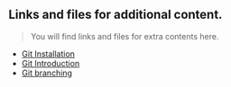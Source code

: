 ## Links and files for additional content.
> You will find links and files for extra contents here.


- [Git Installation][gitinst]
- [Git Introduction][gitintr]
- [Git branching][gitbrnch]



[gitinst]:https://youtu.be/8-ziLvzZVOg
[gitintr]:https://youtu.be/QhObLFa2ly8
[gitbrnch]:https://youtu.be/3SD1uriFAo0
